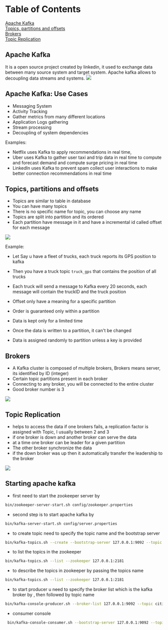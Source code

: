 # Table of Contents
[Apache Kafka](#a)  
[Topics, partitions and offsets](#b)  
[Brokers](#c)  
[Topic Replication](#d)

<a name ="a"/>

## Apache Kafka
It is a open source project created by linkedin, it used to exchange data between many source system and target system. Apache kafka allows to decoupling data streams and systems. 
![](https://imgur.com/CieLc8K.png)

## Apache Kafka: Use Cases
* Messaging System
* Activity Tracking
* Gather metrics from many different locations
* Application Logs gathering
* Stream processing 
* Decoupling of system dependencies

Examples:
* Netflix uses Kafka to apply recommendations in real time, 
* Uber uses Kafka to gather user taxi and trip data in real time to compute and forecast demand and compute surge pricing in real time
* LinkedIn uses Kafka to prevent spam collect user interactions to make better connection recommendations in real time

<a name ="b"/>

## Topics, partitions and offsets

* Topics are similar to table in database
* You can have many topics 
* There is no specific name for topic, you can choose any name
* Topics are split into partition and its ordered
* Each partition have message in it and have a incremental id called offset for each message

![](https://imgur.com/KlfRFBO.png)

Example:

* Let Say u have a fleet of trucks, each truck reports its GPS position to kafka
* Then you have a truck topic ```truck_gps``` that contains the position of all trucks
* Each truck will send a message to Kafka every 20 seconds, each message will contain the truckID and the truck position 

* Offset only have a meaning for a specific partition
* Order is guaranteed only within a partition
* Data is kept only for a limited time
* Once the data is written to a partition, it can't be changed
* Data is assigned randomly to partition unless a key is provided

<a name ="c"/>

## Brokers

* A Kafka cluster is composed of multiple brokers, Brokers means server, its identified by ID (integer)
* Certain topic partitions present in each broker
* Connecting to any broker, you will be connected to the entire cluster
* Good broker number is 3

![](https://imgur.com/UNVy9Dc.png)

<a name ="d"/>

## Topic Replication 

* helps to access the data if one brokers fails, a replication factor is assigned with Topic, I usually between 2 and 3
* if one broker is down and another broker can serve the data
* at a time one broker can be leader for a given partition
* The other broker synchronize the data
* if the down broker was up then it automatically transfer the leadership to the broker

![](https://imgur.com/BnOszGn.png)

## Starting apache kafka

* first need to start the zookeeper server by 
```sh
bin/zookeeper-server-start.sh config/zookeeper.properties
```
* second step is to start apache kafka by 
```sh
bin/kafka-server-start.sh config/server.properties
```
* to create topic need to specify the topic name and the bootstrap server

```sh
bin/kafka-topics.sh --create --bootstrap-server 127.0.0.1:9092 --topic cities
```
* to list the topics in the zookeeper
```sh
bin/kafka-topics.sh --list --zookeeper 127.0.0.1:2181
```
* to describe the topics in zookeeper by passing the topics name
```sh
bin/kafka-topics.sh --list --zookeeper 127.0.0.1:2181
```
* to start producer u need to specify the broker list which is the kafka broker by , then followed by topic name

```sh
bin/kafka-console-producer.sh --broker-list 127.0.0.1:9092 --topic cities
```

* consumer console
```sh
 bin/kafka-console-consumer.sh --bootstrap-server 127.0.0.1:9092 --topic cities
```


